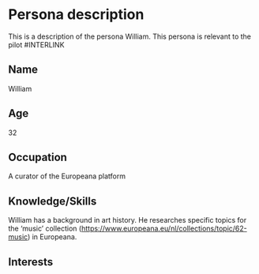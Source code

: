 # Persona description
This is a description of the persona William. This persona is relevant to the pilot #INTERLINK

## Name
William

## Age
32

## Occupation
A curator of the Europeana platform

## Knowledge/Skills
William has a background in art history. He researches specific topics for the ‘music’ collection (https://www.europeana.eu/nl/collections/topic/62-music) in Europeana.

## Interests

